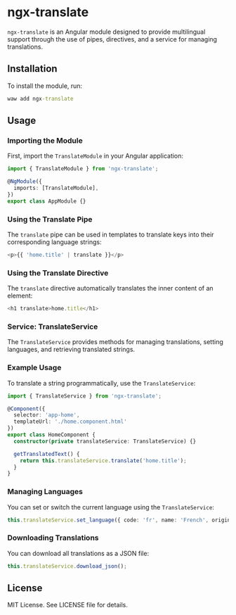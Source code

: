 # ngx-translate

`ngx-translate` is an Angular module designed to provide multilingual support through the use of pipes, directives, and a service for managing translations.

## Installation

To install the module, run:

```cmd
waw add ngx-translate
```

## Usage

### Importing the Module

First, import the `TranslateModule` in your Angular application:

```Typescript
import { TranslateModule } from 'ngx-translate';

@NgModule({
  imports: [TranslateModule],
})
export class AppModule {}
```

### Using the Translate Pipe

The `translate` pipe can be used in templates to translate keys into their corresponding language strings:

```Typescript
<p>{{ 'home.title' | translate }}</p>
```

### Using the Translate Directive

The `translate` directive automatically translates the inner content of an element:

```Typescript
<h1 translate>home.title</h1>
```

### Service: TranslateService

The `TranslateService` provides methods for managing translations, setting languages, and retrieving translated strings.

### Example Usage

To translate a string programmatically, use the `TranslateService`:

```Typescript
import { TranslateService } from 'ngx-translate';

@Component({
  selector: 'app-home',
  templateUrl: './home.component.html'
})
export class HomeComponent {
  constructor(private translateService: TranslateService) {}

  getTranslatedText() {
    return this.translateService.translate('home.title');
  }
}
```

### Managing Languages

You can set or switch the current language using the `TranslateService`:

```Typescript
this.translateService.set_language({ code: 'fr', name: 'French', origin: 'French' });
```

### Downloading Translations

You can download all translations as a JSON file:

```Typescript
this.translateService.download_json();
```

## License

MIT License. See LICENSE file for details.
